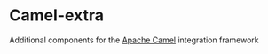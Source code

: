 # Camel-extra

Additional components for the [Apache Camel](camel.apache.org) integration framework

